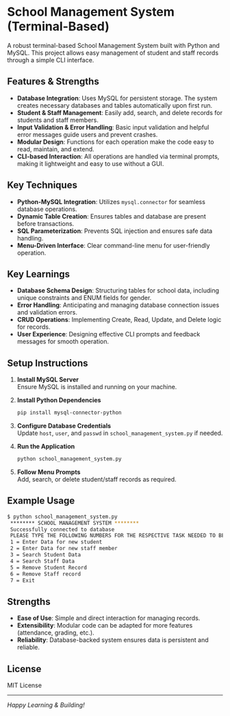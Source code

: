 # School Management System (Terminal-Based)

A robust terminal-based School Management System built with Python and MySQL. This project allows easy management of student and staff records through a simple CLI interface.

## Features & Strengths

- **Database Integration**: Uses MySQL for persistent storage. The system creates necessary databases and tables automatically upon first run.
- **Student & Staff Management**: Easily add, search, and delete records for students and staff members.
- **Input Validation & Error Handling**: Basic input validation and helpful error messages guide users and prevent crashes.
- **Modular Design**: Functions for each operation make the code easy to read, maintain, and extend.
- **CLI-based Interaction**: All operations are handled via terminal prompts, making it lightweight and easy to use without a GUI.

## Key Techniques

- **Python-MySQL Integration**: Utilizes `mysql.connector` for seamless database operations.
- **Dynamic Table Creation**: Ensures tables and database are present before transactions.
- **SQL Parameterization**: Prevents SQL injection and ensures safe data handling.
- **Menu-Driven Interface**: Clear command-line menu for user-friendly operation.

## Key Learnings

- **Database Schema Design**: Structuring tables for school data, including unique constraints and ENUM fields for gender.
- **Error Handling**: Anticipating and managing database connection issues and validation errors.
- **CRUD Operations**: Implementing Create, Read, Update, and Delete logic for records.
- **User Experience**: Designing effective CLI prompts and feedback messages for smooth operation.

## Setup Instructions

1. **Install MySQL Server**  
   Ensure MySQL is installed and running on your machine.

2. **Install Python Dependencies**  
   ```bash
   pip install mysql-connector-python
   ```

3. **Configure Database Credentials**  
   Update `host`, `user`, and `passwd` in `school_management_system.py` if needed.

4. **Run the Application**  
   ```bash
   python school_management_system.py
   ```

5. **Follow Menu Prompts**  
   Add, search, or delete student/staff records as required.

## Example Usage

```bash
$ python school_management_system.py
 ******** SCHOOL MANAGEMENT SYSTEM ******** 
 Successfully connected to database 
 PLEASE TYPE THE FOLLOWING NUMBERS FOR THE RESPECTIVE TASK NEEDED TO BE PERFORMED ::
 1 = Enter Data for new student
 2 = Enter Data for new staff member
 3 = Search Student Data
 4 = Search Staff Data
 5 = Remove Student Record
 6 = Remove Staff record
 7 = Exit
```

## Strengths

- **Ease of Use**: Simple and direct interaction for managing records.
- **Extensibility**: Modular code can be adapted for more features (attendance, grading, etc.).
- **Reliability**: Database-backed system ensures data is persistent and reliable.

## License

MIT License

---

*Happy Learning & Building!*